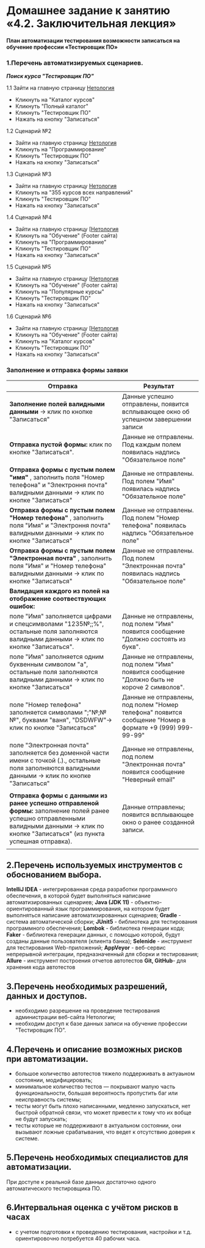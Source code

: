 # Домашнее задание к занятию «4.2. Заключительная лекция»
**План автоматизации тестирования возможности записаться на обучение профессии «Тестировщик ПО»**
### 1.Перечень автоматизируемых сценариев.
***Поиск курса "Тестировщик ПО"***

1.1 Зайти на главную страницу [Нетология](https://netology.ru/#/)
+ Кликнуть на "Каталог курсов"
+ Кликнуть "Полный каталог"
+ Кликнуть "Тестировщик ПО"
+ Нажать на кнопку "Записаться"

1.2 Сценарий №2
+ Зайти на главную страницу [Нетология](https://netology.ru/#/)
+ Кликнуть на "Программирование"
+ Кликнуть "Тестировщик ПО"
+ Нажать на кнопку "Записаться"
	
1.3 Сценарий №3
+ Зайти на главную страницу [Нетология](https://netology.ru/#/)
+ Кликнуть на "355 курсов всех направлений"
+ Кликнуть "Тестировщик ПО"
+ Нажать на кнопку "Записаться"
	
1.4 Сценарий №4
+ Зайти на главную страницу [[Нетология](https://netology.ru/#/)
+ Кликнуть на "Обучение" (Footer сайта)
+ Кликнуть на "Программирование"
+ Кликнуть "Тестировщик ПО"
+ Нажать на кнопку "Записаться"
	
1.5 Сценарий №5
+ Зайти на главную страницу [[Нетология](https://netology.ru/#/)
+ Кликнуть на "Обучение" (Footer сайта)
+ Кликнуть на "Популярные курсы"
+ Кликнуть "Тестировщик ПО"
+ Нажать на кнопку "Записаться"
	
1.6 Сценарий №6
+ Зайти на главную страницу [[Нетология](https://netology.ru/#/)
+ Кликнуть на "Обучение" (Footer сайта)
+ Кликнуть на "Каталог курсов"
+ Кликнуть "Тестировщик ПО"
+ Нажать на кнопку "Записаться"
		
### Заполнение и отправка формы заявки
| Отправка                                               |Результат                             |
|--------------------------------------------------------|--------------------------------------|
|**Заполнение полей валидными данными** -> клик по кнопке "Записаться" | Данные успешно отправлены, появится всплывающее окно об успешном завершении записи|
|**Отправка пустой формы:** клик по кнопке "Записаться".|Данные не отправлены. Под каждым полем появилась надпись "Обязательное поле"|
|**Отправка формы с пустым полем "имя"** , заполнить поля "Номер телефона" и "Электроння почта" валидными данными -> клик по кнопке "Записаться"|Данные не отправлены. Под полем "Имя" появилась надпись "Обязательное поле"|	
|**Отправка формы с пустым полем "Номер телефона"** , заполнить поля "Имя" и "Электроння почта" валидными данными -> клик по кнопке "Записаться"|Данные не отправлены. Под полем "Номер телефона" появилась надпись "Обязательное поле"|
|**Отправка формы с пустым полем "Электронная почта"** , заполнить поля "Имя" и "Номер телефона" валидными данными -> клик по кнопке "Записаться"|Данные не отправлены. Под полем "Электронная почта" появилась надпись "Обязательное поле"|
|**Валидация каждого из полей на отображение соотвествующих ошибок:**||
|поле "Имя" заполняется цифрами и спецсимволами "1235№;;%", остальные поля заполняются валидными данными -> клик по кнопке "Записаться".|Данные не отправлены, под полем "Имя" появится сообщение "Должно состоять из букв".|
|поле "Имя" заполняется одним буквенным символом "а", остальные поля заполняются валидными данными -> клик по кнопке "Записаться"|Данные не отправлены, под полем "Имя" появится сообщение "Должно быть не короче 2 символов".|
|поле "Номер телефона" заполняется символами ";"№;№№", буквами "ваня", "DSDWFW"-> клик по кнопке "Записаться" |Данные не отправлены, под полем "Номер телефона" появится сообщение "Номер в формате +9 (999) 999-99-99"|
|поле "Электронная почта" заполняется без доменной части имени с точкой (.)., остальные поля заполняются валидными данными -> клик по кнопке "Записаться"|Данные не отправлены, под полем "Электронная почта" появится сообщение "Неверный email"|
|||
|**Отправка формы с данными из ранее успешно отправленой формы:** заполнение полей ранее успешно отправленными валидными данными -> клик по кнопке "Записаться" (из пункта успешная отправка).|Данные отправлены; появится всплывающее окно о ранее созданной записи.|
|||

## 2.Перечень используемых инструментов с обоснованием выбора.
**IntelliJ IDEA** - интегрированная среда разработки программного обеспечения, в которой будет выполняться написание автоматизированных сценариев;
**Java (JDK 11)** - объектно-ориентированный язык программирования, на котором будет выполняться написание автоматизированных сценариев;
**Gradle** - система автоматической сборки;
**JUnit5** - библиотека для тестирования программного обеспечения;
**Lombok** - библиотека генерации кода;
**Faker** - библиотека генерации данных, с помощью которой, будут созданы данные пользователя (клиента банка);
**Selenide** - инструмент для тестирования Web-приложений;
**AppVeyor** - веб-сервис непрерывной интеграции, предназначенный для сборки и тестирования;
**Allure** - инструмент построения отчетов автотестов
**Git, GitHub**- для хранения кода автотестов
## 3.Перечень необходимых разрешений, данных и доступов.
+ необходимо разрешение на проведение тестирования администрации веб-сайта Нетологии;
+ необходим доступ к базе данных записи на обучение профессии "Тестировщик ПО".

## 4.Перечень и описание возможных рисков при автоматизации.
+ большое количество автотестов тяжело поддерживать в актуаьном состоянии, модифицировать;
+ минимальное количество тестов — покрывают малую часть функциональности, большая вероятность пропустить баг или неисправность системы;
+ тесты могут быть плохо написанными, медленно запускаться, нет быстрой обратной связи, что может привести к тому что их вобще не будут запускать; 
+ тесты которые не поддерживают в актуальном состоянии, они вызывают ложные срабатывания, что ведет к отсутствию доверия к 
системе.

## 5.Перечень необходимых специалистов для автоматизации.
При доступе к реальной базе данных достаточно одного автоматического тестировщика ПО.

## 6.Интервальная оценка с учётом рисков в часах
+ с учетом подготовки  к проведению тестирования, настройки и т.д. ориентировочно потребуется 40 рабочих часа.
